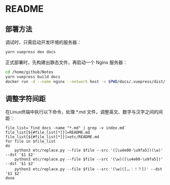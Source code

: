 # README

## 部署方法

调试时，只需启动开发环境的服务器：
```sh
yarn vuepress dev docs
```

正式部署时，先构建出静态文件，再启动一个 Nginx 服务器：
```sh
cd /home/github/Notes
yarn vuepress build docs
docker run -d --name nginx --network host -v $PWD/docs/.vuepress/dist/:/root/Notes/ -v $PWD/etc/nginx.conf:/etc/nginx/nginx.conf nginx
```

## 调整字符间距

在Linux终端中执行以下命令，处理 *.md 文件，调整英文、数字与汉字之间的间距：
```
file_list=`find docs -name "*.md" | grep -v index.md`
file_list[${#file_list[*]}]=README.md
file_list[${#file_list[*]}]=etc/README.md
for file in $file_list
do
    python3 etc/replace.py --file $file --src '([\u4e00-\u9fa5])(\w)' --dst '$1 $2'
    python3 etc/replace.py --file $file --src '(\w)([\u4e00-\u9fa5])' --dst '$1 $2'
    python3 etc/replace.py --file $file --src '(\w)([，。：！？])' --dst '$1 $2'
done
```
